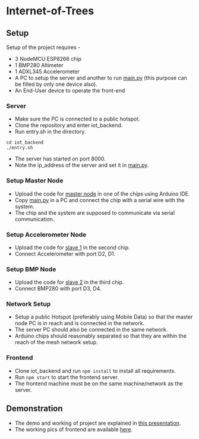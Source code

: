 # Internet-of-Trees
## Setup
Setup of the project requires -
* 3 NodeMCU ESP8266 chip
* 1 BMP280 Altimeter
* 1 ADXL345 Accelerometer
* A PC to setup the server and another to run [main.py](https://github.com/gagansh7171/Internet-of-Trees/blob/master/arduino_code/main.py) (this purpose can be filled by only one device also).
* An End-User device to operate the front-end
### Server
* Make sure the PC is connected to a public hotspot.
* Clone the repository and enter iot_backend.
* Run entry.sh in the directory.
```
cd iot_backend
./entry.sh
```
* The server has started on port 8000.
* Note the ip_address of the server and set it in [main.py](https://github.com/gagansh7171/Internet-of-Trees/blob/master/arduino_code/main.py).

### Setup Master Node
* Upload the code for [master node](https://github.com/gagansh7171/Internet-of-Trees/blob/master/arduino_code/treeDedicatedNode/treeDedicatedNode.ino) in one of the chips using Arduino IDE.
* Copy [main.py](https://github.com/gagansh7171/Internet-of-Trees/blob/master/arduino_code/main.py) in a PC and connect the chip with a serial wire with the system.
* The chip and the system are supposed to communicate via serial communication.

### Setup Accelerometer Node
* Upload the code for [slave 1](https://github.com/gagansh7171/Internet-of-Trees/blob/master/arduino_code/treeSlaveNode1/treeSlaveNode1.ino) in the second chip.
* Connect Accelerometer with port D2, D1.

### Setup BMP Node
* Upload the code for [slave 2](https://github.com/gagansh7171/Internet-of-Trees/blob/master/arduino_code/treeSlaveNode2/treeSlaveNode2.ino) in the third chip.
* Connect BMP280 with port D3, D4.

### Network Setup
* Setup a public Hotspot (preferably using Mobile Data) so that the master node PC is in reach and is connected in the network. 
* The server PC should also be connected in the same network. 
* Arduino chips should reasonably separated so that they are within the reach of the mesh network setup.

### Frontend
* Clone iot_backend and run `npm install` to install all requirements.
* Run `npm start` to start the frontend server.
* The frontend machine must be on the same machine/network as the server.

## Demonstration
* The demo and working of project are explained in [this presentation](https://docs.google.com/presentation/d/17LH_eSXLSI2FAAQ9XPW_T9FXX8uTQRpLUsLXDStAXqw/edit#slide=id.p).
* The working pics of frontend are available [here](https://github.com/gagansh7171/Internet-of-Trees/tree/master/pics).
